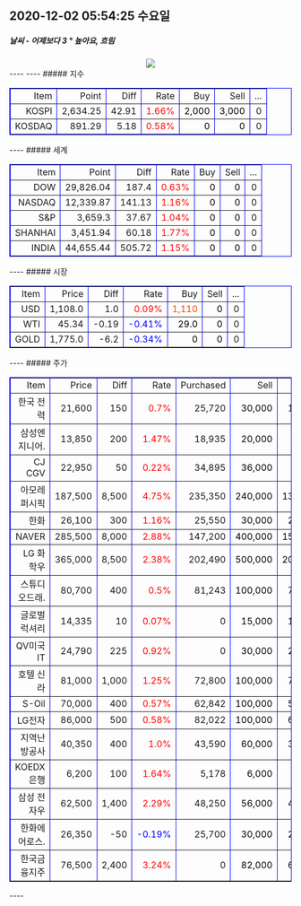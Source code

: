 ##  2020-12-02 05:54:25   수요일 
##### 날씨   -   어제보다 3 ° 높아요, 흐림
<center><img src="../img/naver_weather_week.png"></center>
----
----
##### 지수
<table border="1" bordercolor="blue" align = "center" >
<tr align = "right" > <td>Item</td><td>Point</td><td>Diff</td><td>Rate</td><td>Buy</td><td>Sell</td><td>...</td>  </tr>
<tr align = "right" > <td>KOSPI</td><td>2,634.25</td><td>42.91</td><td><font size="3" color="red" >1.66%</font> </td><td><font size="3" color="black">2,000</font></td><td><font size="3" color="black">3,000</font></td><td>0</td>  </tr>
<tr align = "right" > <td>KOSDAQ</td><td>891.29</td><td>5.18</td><td><font size="3" color="red" >0.58%</font> </td><td><font size="3" color="black">0</font></td><td><font size="3" color="black">0</font></td><td>0</td>  </tr>
</table>
----
##### 세계
<table border="1" bordercolor="blue" align = "center" >
<tr align = "right" > <td>Item</td><td>Point</td><td>Diff</td><td>Rate</td><td>Buy</td><td>Sell</td><td>...</td>  </tr>
<tr align = "right" > <td>DOW</td><td>29,826.04</td><td>187.4</td><td><font size="3" color="red" >0.63%</font></td><td><font size="3" color="black">0</font></td><td><font size="3" color="black">0</font></td><td>0</td>  </tr>
<tr align = "right" > <td>NASDAQ</td><td>12,339.87</td><td>141.13</td><td><font size="3" color="red" >1.16%</font></td><td><font size="3" color="black">0</font></td><td><font size="3" color="black">0</font></td><td>0</td>  </tr>
<tr align = "right" > <td>S&P</td><td>3,659.3</td><td>37.67</td><td><font size="3" color="red" >1.04%</font></td><td><font size="3" color="black">0</font></td><td><font size="3" color="black">0</font></td><td>0</td>  </tr>
<tr align = "right" > <td>SHANHAI</td><td>3,451.94</td><td>60.18</td><td><font size="3" color="red" >1.77%</font></td><td><font size="3" color="black">0</font></td><td><font size="3" color="black">0</font></td><td>0</td>  </tr>
<tr align = "right" > <td>INDIA</td><td>44,655.44</td><td>505.72</td><td><font size="3" color="red" >1.15%</font></td><td><font size="3" color="black">0</font></td><td><font size="3" color="black">0</font></td><td>0</td>  </tr>
</table>
----
##### 시장
<table border="1" bordercolor="blue" align = "center" >
<tr align = "right" > <td>Item</td><td>Price</td><td>Diff</td><td>Rate</td><td>Buy</td><td>Sell</td><td>...</td>  </tr>
<tr align = "right" > <td>USD</td><td>1,108.0</td><td>1.0</td><td><font size="3" color="red">0.09%</font></td><td><font size="3" color="orangered">1,110</font></td><td><font size="3" color="black">0</font></td><td>0</td>  </tr>
<tr align = "right" > <td>WTI</td><td>45.34</td><td>-0.19</td><td><font size="3" color="blue">-0.41%</font></td><td><font size="3" color="black">29.0</font></td><td><font size="3" color="black">0</font></td><td>0</td>  </tr>
<tr align = "right" > <td>GOLD</td><td>1,775.0</td><td>-6.2</td><td><font size="3" color="blue">-0.34%</font></td><td><font size="3" color="black">0</font></td><td><font size="3" color="black">0</font></td><td>0</td>  </tr>
</table>
----
##### 주가
<table border="1" bordercolor="blue" align = "center" >
<tr align = "right" > <td>Item</td><td>Price</td><td>Diff</td><td>Rate</td><td>Purchased</td><td>Sell</td><td>Buy</td>  </tr>
<tr align = "right" > <td>한국 전력</td><td>21,600</td><td>150</td><td><font size="3" color="red">0.7%</font></td><td>25,720</td><td><font size="3" color="black">30,000</font></td><td><font size="3" color="black">14,000</font></td>  </tr>
<tr align = "right" > <td>삼성엔지니어.</td><td>13,850</td><td>200</td><td><font size="3" color="red">1.47%</font></td><td>18,935</td><td><font size="3" color="black">20,000</font></td><td><font size="3" color="black">8,000</font></td>  </tr>
<tr align = "right" > <td>CJ CGV</td><td>22,950</td><td>50</td><td><font size="3" color="red">0.22%</font></td><td>34,895</td><td><font size="3" color="black">36,000</font></td><td><font size="3" color="black">0</font></td>  </tr>
<tr align = "right" > <td>아모레퍼시픽</td><td>187,500</td><td>8,500</td><td><font size="3" color="red">4.75%</font></td><td>235,350</td><td><font size="3" color="black">240,000</font></td><td><font size="3" color="black">130,000</font></td>  </tr>
<tr align = "right" > <td>한화</td><td>26,100</td><td>300</td><td><font size="3" color="red">1.16%</font></td><td>25,550</td><td><font size="3" color="black">30,000</font></td><td><font size="3" color="black">20,000</font></td>  </tr>
<tr align = "right" > <td>NAVER</td><td>285,500</td><td>8,000</td><td><font size="3" color="red">2.88%</font></td><td>147,200</td><td><font size="3" color="black">400,000</font></td><td><font size="3" color="black">150,000</font></td>  </tr>
<tr align = "right" > <td>LG 화학우</td><td>365,000</td><td>8,500</td><td><font size="3" color="red">2.38%</font></td><td>202,490</td><td><font size="3" color="black">500,000</font></td><td><font size="3" color="black">200,000</font></td>  </tr>
<tr align = "right" > <td>스튜디오드래.</td><td>80,700</td><td>400</td><td><font size="3" color="red">0.5%</font></td><td>81,243</td><td><font size="3" color="black">100,000</font></td><td><font size="3" color="black">78,000</font></td>  </tr>
<tr align = "right" > <td>글로벌럭셔리</td><td>14,335</td><td>10</td><td><font size="3" color="red">0.07%</font></td><td>0</td><td><font size="3" color="black">15,000</font></td><td><font size="3" color="black">10,000</font></td>  </tr>
<tr align = "right" > <td>QV미국IT</td><td>24,790</td><td>225</td><td><font size="3" color="red">0.92%</font></td><td>0</td><td><font size="3" color="black">30,000</font></td><td><font size="3" color="black">20,000</font></td>  </tr>
<tr align = "right" > <td>호텔 신라</td><td>81,000</td><td>1,000</td><td><font size="3" color="red">1.25%</font></td><td>72,800</td><td><font size="3" color="black">100,000</font></td><td><font size="3" color="black">70,000</font></td>  </tr>
<tr align = "right" > <td>S-Oil</td><td>70,000</td><td>400</td><td><font size="3" color="red">0.57%</font></td><td>62,842</td><td><font size="3" color="black">100,000</font></td><td><font size="3" color="black">50,000</font></td>  </tr>
<tr align = "right" > <td>LG전자</td><td>86,000</td><td>500</td><td><font size="3" color="red">0.58%</font></td><td>82,022</td><td><font size="3" color="black">100,000</font></td><td><font size="3" color="black">60,000</font></td>  </tr>
<tr align = "right" > <td>지역난방공사</td><td>40,350</td><td>400</td><td><font size="3" color="red">1.0%</font></td><td>43,590</td><td><font size="3" color="black">60,000</font></td><td><font size="3" color="black">30,000</font></td>  </tr>
<tr align = "right" > <td>KOEDX은행</td><td>6,200</td><td>100</td><td><font size="3" color="red">1.64%</font></td><td>5,178</td><td><font size="3" color="black">6,000</font></td><td><font size="3" color="black">4,500</font></td>  </tr>
<tr align = "right" > <td>삼성 전자우</td><td>62,500</td><td>1,400</td><td><font size="3" color="red">2.29%</font></td><td>48,250</td><td><font size="3" color="black">56,000</font></td><td><font size="3" color="black">45,000</font></td>  </tr>
<tr align = "right" > <td>한화에어로스.</td><td>26,350</td><td>-50</td><td><font size="3" color="blue">-0.19%</font></td><td>25,700</td><td><font size="3" color="black">30,000</font></td><td><font size="3" color="black">24,000</font></td>  </tr>
<tr align = "right" > <td>한국금융지주</td><td>76,500</td><td>2,400</td><td><font size="3" color="red">3.24%</font></td><td>0</td><td><font size="3" color="black">82,000</font></td><td><font size="3" color="black">60,000</font></td>  </tr>
</table>
----
